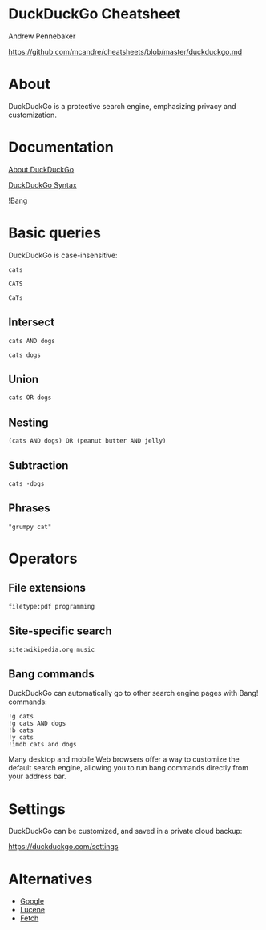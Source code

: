 # DuckDuckGo Cheatsheet

Andrew Pennebaker

https://github.com/mcandre/cheatsheets/blob/master/duckduckgo.md

# About

DuckDuckGo is a protective search engine, emphasizing privacy and customization.

# Documentation

[About DuckDuckGo](https://duckduckgo.com/about)

[DuckDuckGo Syntax](https://duck.co/help/results/syntax)

[!Bang](https://duckduckgo.com/bang.html)

# Basic queries

DuckDuckGo is case-insensitive:

```
cats

CATS

CaTs
```

## Intersect

```
cats AND dogs
```

```
cats dogs
```

## Union

```
cats OR dogs
```

## Nesting

```
(cats AND dogs) OR (peanut butter AND jelly)
```

## Subtraction

```
cats -dogs
```

## Phrases

```
"grumpy cat"
```

# Operators

## File extensions

```
filetype:pdf programming
```

## Site-specific search

```
site:wikipedia.org music
```

## Bang commands

DuckDuckGo can automatically go to other search engine pages with Bang! commands:

```
!g cats
!g cats AND dogs
!b cats
!y cats
!imdb cats and dogs
```

Many desktop and mobile Web browsers offer a way to customize the default search engine, allowing you to run bang commands directly from your address bar.

# Settings

DuckDuckGo can be customized, and saved in a private cloud backup:

https://duckduckgo.com/settings

# Alternatives

* [Google](https://github.com/mcandre/cheatsheets/blob/master/google.md)
* [Lucene](https://github.com/mcandre/cheatsheets/blob/master/lucene.md)
* [Fetch](http://fetch.yellosoft.us/)
